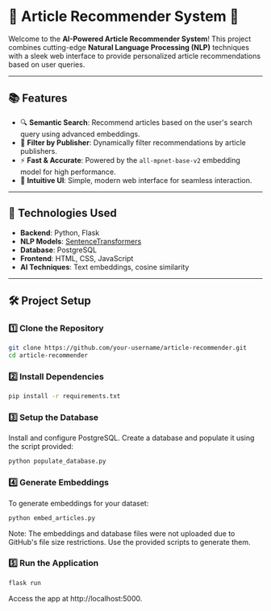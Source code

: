 # 📰 Article Recommender System 🚀

Welcome to the **AI-Powered Article Recommender System**! This project combines cutting-edge **Natural Language Processing (NLP)** techniques with a sleek web interface to provide personalized article recommendations based on user queries. 

---

## 📚 Features
- 🔍 **Semantic Search**: Recommend articles based on the user's search query using advanced embeddings.
- 🏢 **Filter by Publisher**: Dynamically filter recommendations by article publishers.
- ⚡ **Fast & Accurate**: Powered by the `all-mpnet-base-v2` embedding model for high performance.
- 🎨 **Intuitive UI**: Simple, modern web interface for seamless interaction.

---

## 🚀 Technologies Used
- **Backend**: Python, Flask  
- **NLP Models**: [SentenceTransformers](https://www.sbert.net/)  
- **Database**: PostgreSQL  
- **Frontend**: HTML, CSS, JavaScript  
- **AI Techniques**: Text embeddings, cosine similarity

---

## 🛠️ Project Setup

### 1️⃣ Clone the Repository
```bash
git clone https://github.com/your-username/article-recommender.git
cd article-recommender
```
### 2️⃣ Install Dependencies
```bash
pip install -r requirements.txt
```
### 3️⃣ Setup the Database
Install and configure PostgreSQL.
Create a database and populate it using the script provided:
```bash
python populate_database.py
```
### 4️⃣ Generate Embeddings
To generate embeddings for your dataset:
```bash
python embed_articles.py
```
Note: The embeddings and database files were not uploaded due to GitHub's file size restrictions. Use the provided scripts to generate them.

### 5️⃣ Run the Application
```bash
flask run
```
Access the app at http://localhost:5000.
